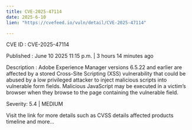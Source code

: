 ```yaml
---
title: CVE-2025-47114
date: 2025-6-10
lien: "https://cvefeed.io/vuln/detail/CVE-2025-47114"

---
```


CVE ID : CVE-2025-47114

Published :  June 10
2025
11:15 p.m. | 3 hours
14 minutes ago

Description : Adobe Experience Manager versions 6.5.22 and earlier are affected by a stored Cross-Site Scripting (XSS) vulnerability that could be abused by a low privileged attacker to inject malicious scripts into vulnerable form fields. Malicious JavaScript may be executed in a victim’s browser when they browse to the page containing the vulnerable field.

Severity: 5.4 | MEDIUM

Visit the link for more details
such as CVSS details
affected products
timeline
and more...
